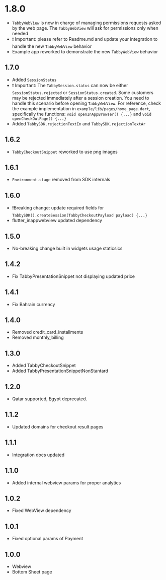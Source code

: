 # 1.8.0
- `TabbyWebView` is now in charge of managing permissions requests asked by the web page. The `TabbyWebView` will ask for permissions only when needed
- ❗ Important: please refer to Readme.md and update your integration to handle the new `TabbyWebView` behavior
- Example app reworked to demonstrate the new `TabbyWebView` behavior 

## 1.7.0
- Added `SessionStatus`
- ❗ Important: The `TabbySession.status` can now be either `SessionStatus.rejected` or `SessionStatus.created`. Some customers may be rejected immediately after a session creation. You need to handle this scenario before opening `TabbyWebView`.
For reference, check the example implementation in `example/lib/pages/home_page.dart`, specifically the functions: `void openInAppBrowser() {...}` and `void openCheckOutPage() {...}`
- Added `TabbySDK.rejectionTextEn` and `TabbySDK.rejectionTextAr`

## 1.6.2

- `TabbyCheckoutSnippet` reworked to use png images

## 1.6.1

- `Environment.stage` removed from SDK internals

## 1.6.0

- ❗️Breaking change: update required fields for `TabbySDK().createSession(TabbyCheckoutPayload payload) {...}`
- flutter_inappwebview updated dependency

## 1.5.0

- No-breaking change built in widgets usage staticsics

## 1.4.2

- Fix TabbyPresentationSnippet not displaying updated price

## 1.4.1

- Fix Bahrain currency

## 1.4.0

- Removed credit_card_installments
- Removed monthly_billing

## 1.3.0

- Added TabbyCheckoutSnippet
- Added TabbyPresentationSnippetNonStantard

## 1.2.0

- Qatar supported, Egypt deprecated.

## 1.1.2

- Updated domains for checkout result pages

## 1.1.1

- Integration docs updated

## 1.1.0

- Added internal webview params for proper analytics

## 1.0.2

- Fixed WebView dependency

## 1.0.1

- Fixed optional params of Payment

## 1.0.0

- Webview
- Bottom Sheet page
